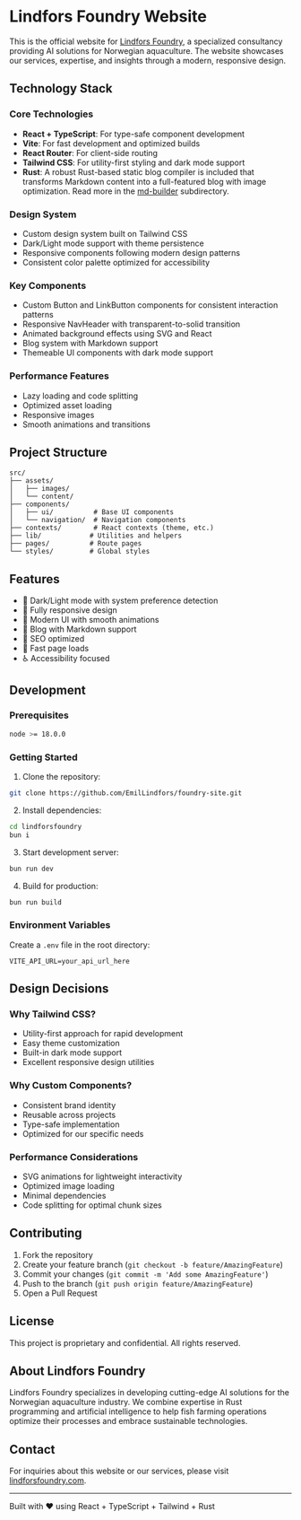 # Lindfors Foundry Website

This is the official website for [Lindfors Foundry](https://lindforsfoundry.com), a specialized consultancy providing AI solutions for Norwegian aquaculture. The website showcases our services, expertise, and insights through a modern, responsive design.

## Technology Stack

### Core Technologies
- **React + TypeScript**: For type-safe component development
- **Vite**: For fast development and optimized builds
- **React Router**: For client-side routing
- **Tailwind CSS**: For utility-first styling and dark mode support
- **Rust**: A robust Rust-based static blog compiler is included that transforms Markdown content into a full-featured blog with image optimization.
Read more in the [md-builder](/md-builder/README.md) subdirectory.

### Design System
- Custom design system built on Tailwind CSS
- Dark/Light mode support with theme persistence
- Responsive components following modern design patterns
- Consistent color palette optimized for accessibility

### Key Components
- Custom Button and LinkButton components for consistent interaction patterns
- Responsive NavHeader with transparent-to-solid transition
- Animated background effects using SVG and React
- Blog system with Markdown support
- Themeable UI components with dark mode support

### Performance Features
- Lazy loading and code splitting
- Optimized asset loading
- Responsive images
- Smooth animations and transitions

## Project Structure

```
src/
├── assets/
│   ├── images/
│   └── content/
├── components/
│   ├── ui/          # Base UI components
│   └── navigation/  # Navigation components
├── contexts/        # React contexts (theme, etc.)
├── lib/            # Utilities and helpers
├── pages/          # Route pages
└── styles/         # Global styles
```

## Features

- 🌙 Dark/Light mode with system preference detection
- 📱 Fully responsive design
- 🎨 Modern UI with smooth animations
- 📝 Blog with Markdown support
- 🎯 SEO optimized
- 🚀 Fast page loads
- ♿ Accessibility focused

## Development

### Prerequisites
```bash
node >= 18.0.0
```

### Getting Started

1. Clone the repository:
```bash
git clone https://github.com/EmilLindfors/foundry-site.git
```

2. Install dependencies:
```bash
cd lindforsfoundry
bun i
```

3. Start development server:
```bash
bun run dev
```

4. Build for production:
```bash
bun run build
```

### Environment Variables
Create a `.env` file in the root directory:
```env
VITE_API_URL=your_api_url_here
```

## Design Decisions

### Why Tailwind CSS?
- Utility-first approach for rapid development
- Easy theme customization
- Built-in dark mode support
- Excellent responsive design utilities

### Why Custom Components?
- Consistent brand identity
- Reusable across projects
- Type-safe implementation
- Optimized for our specific needs

### Performance Considerations
- SVG animations for lightweight interactivity
- Optimized image loading
- Minimal dependencies
- Code splitting for optimal chunk sizes

## Contributing

1. Fork the repository
2. Create your feature branch (`git checkout -b feature/AmazingFeature`)
3. Commit your changes (`git commit -m 'Add some AmazingFeature'`)
4. Push to the branch (`git push origin feature/AmazingFeature`)
5. Open a Pull Request

## License
This project is proprietary and confidential. All rights reserved.

## About Lindfors Foundry

Lindfors Foundry specializes in developing cutting-edge AI solutions for the Norwegian aquaculture industry. We combine expertise in Rust programming and artificial intelligence to help fish farming operations optimize their processes and embrace sustainable technologies.

## Contact

For inquiries about this website or our services, please visit [lindforsfoundry.com](https://lindforsfoundry.com/contact).

---
Built with ❤️ using React + TypeScript + Tailwind + Rust

